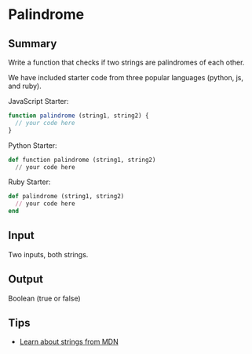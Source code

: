 # Palindrome

## Summary

Write a function that checks if two strings are palindromes of each other.

We have included starter code from three popular languages (python, js, and ruby).

JavaScript Starter:

```javascript
function palindrome (string1, string2) {
  // your code here
}

```

Python Starter:

```python
def function palindrome (string1, string2)
  // your code here
```

Ruby Starter:

```ruby
def palindrome (string1, string2)
  // your code here
end

```
## Input

Two inputs, both strings.

## Output

Boolean (true or false)

## Tips

* [Learn about strings from MDN](https://developer.mozilla.org/en-US/docs/Web/JavaScript/Reference/Global_Objects/String)